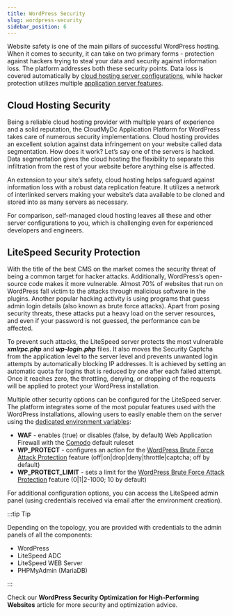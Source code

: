 ```yaml
---
title: WordPress Security
slug: wordpress-security
sidebar_position: 6
---
```


<!-- ## WordPress Security -->

Website safety is one of the main pillars of successful WordPress hosting. When it comes to security, it can take on two primary forms - protection against hackers trying to steal your data and security against information loss. The platform addresses both these security points. Data loss is covered automatically by [cloud hosting server configurations](/wordpress-as-a-service/wordpress-security#cloud-hosting-security), while hacker protection utilizes multiple [application server features](/wordpress-as-a-service/wordpress-security#litespeed-security-protection).

## Cloud Hosting Security

Being a reliable cloud hosting provider with multiple years of experience and a solid reputation, the CloudMyDc Application Platform for WordPress takes care of numerous security implementations. Cloud hosting provides an excellent solution against data infringement on your website called data segmentation. How does it work? Let’s say one of the servers is hacked. Data segmentation gives the cloud hosting the flexibility to separate this infiltration from the rest of your website before anything else is affected.

An extension to your site’s safety, cloud hosting helps safeguard against information loss with a robust data replication feature. It utilizes a network of interlinked servers making your website’s data available to be cloned and stored into as many servers as necessary.

For comparison, self-managed cloud hosting leaves all these and other server configurations to you, which is challenging even for experienced developers and engineers.

## LiteSpeed Security Protection

With the title of the best CMS on the market comes the security threat of being a common target for hacker attacks. Additionally, WordPress’s open-source code makes it more vulnerable. Almost 70% of websites that run on WordPress fall victim to the attacks through malicious software in the plugins. Another popular hacking activity is using programs that guess admin login details (also known as brute force attacks). Apart from posing security threats, these attacks put a heavy load on the server resources, and even if your password is not guessed, the performance can be affected.

To prevent such attacks, the LiteSpeed server protects the most vulnerable **_xmlrpc.php_** and **_wp-login.php_** files. It also moves the Security Captcha from the application level to the server level and prevents unwanted login attempts by automatically blocking IP addresses. It is achieved by setting an automatic quota for logins that is reduced by one after each failed attempt. Once it reaches zero, the throttling, denying, or dropping of the requests will be applied to protect your WordPress installation.

Multiple other security options can be configured for the LiteSpeed server. The platform integrates some of the most popular features used with the WordPress installations, allowing users to easily enable them on the server using the [dedicated environment variables](/environment-management/environment-variables/environment-variables):

- **WAF** - enables (true) or disables (false, by default) Web Application Firewall with the [Comodo](https://waf.comodo.com/) default ruleset
- **WP_PROTECT** - configures an action for the [WordPress Brute Force Attack Protection](https://www.litespeedtech.com/support/wiki/doku.php/litespeed_wiki:config:wordpress-protection) feature (off|on|drop|deny|throttle|captcha; off by default)
- **WP_PROTECT_LIMIT** - sets a limit for the [WordPress Brute Force Attack Protection](https://www.litespeedtech.com/support/wiki/doku.php/litespeed_wiki:config:wordpress-protection) feature (0|1|2-1000; 10 by default)

For additional configuration options, you can access the LiteSpeed admin panel (using credentials received via email after the environment creation).

:::tip Tip

Depending on the topology, you are provided with credentials to the admin panels of all the components:

- WordPress
- LiteSpeed ADC
- LiteSpeed WEB Server
- PHPMyAdmin (MariaDB)

:::

Check our **WordPress Security Optimization for High-Performing Websites** article for more security and optimization advice.
